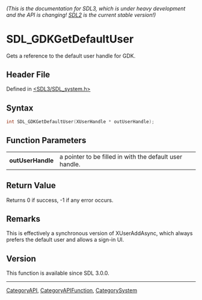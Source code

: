 ###### (This is the documentation for SDL3, which is under heavy development and the API is changing! [SDL2](https://wiki.libsdl.org/SDL2/) is the current stable version!)
# SDL_GDKGetDefaultUser

Gets a reference to the default user handle for GDK.

## Header File

Defined in [<SDL3/SDL_system.h>](https://github.com/libsdl-org/SDL/blob/main/include/SDL3/SDL_system.h)

## Syntax

```c
int SDL_GDKGetDefaultUser(XUserHandle * outUserHandle);
```

## Function Parameters

|                       |                                                         |
| --------------------- | ------------------------------------------------------- |
| **outUserHandle**     | a pointer to be filled in with the default user handle. |

## Return Value

Returns 0 if success, -1 if any error occurs.

## Remarks

This is effectively a synchronous version of XUserAddAsync, which always
prefers the default user and allows a sign-in UI.

## Version

This function is available since SDL 3.0.0.

----
[CategoryAPI](CategoryAPI), [CategoryAPIFunction](CategoryAPIFunction), [CategorySystem](CategorySystem)

